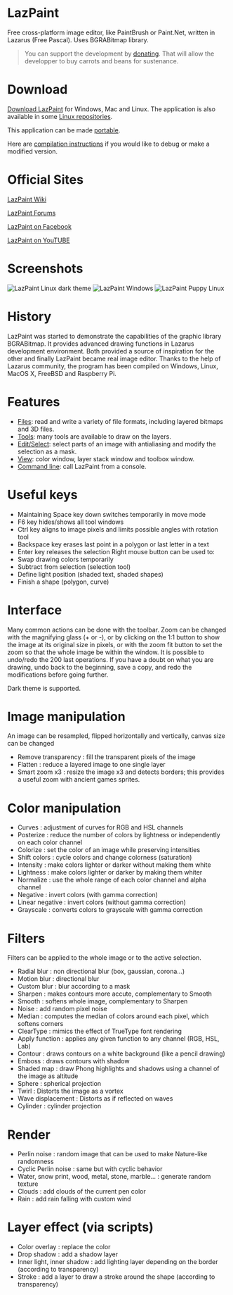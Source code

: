 # LazPaint
Free cross-platform image editor, like PaintBrush or Paint.Net, written in Lazarus (Free Pascal). Uses BGRABitmap library.

> You can support the development by [donating](https://www.paypal.com/cgi-bin/webscr?cmd=_s-xclick&hosted_button_id=MXWCFJJWNQ6A6). That will allow the developper to buy carrots and beans for sustenance.

# Download
[Download LazPaint](https://lazpaint.github.io) for Windows, Mac and Linux. The application is also available in some [Linux repositories](https://repology.org/project/lazpaint/versions).

This application can be made [portable](https://wiki.freepascal.org/LazPaint_Make_it_portable). 

Here are [compilation instructions](https://wiki.freepascal.org/LazPaint#Compilation_of_latest_version) if you would like to debug or make a modified version.

# Official Sites
[LazPaint Wiki](http://wiki.freepascal.org/LazPaint)

[LazPaint Forums](http://forum.lazarus.freepascal.org/index.php/board,46.0.html)

[LazPaint on Facebook](https://www.facebook.com/LazPaint)

[LazPaint on YouTUBE](https://www.youtube.com/playlist?list=PLC5C5CAB111B5D9DA)

# Screenshots
![LazPaint Linux dark theme](https://upload.wikimedia.org/wikipedia/commons/c/c0/Lazpaint_version_7.png)
![LazPaint Windows](http://wiki.freepascal.org/images/2/25/Lazpaint_curve_redim.png)
![LazPaint Puppy Linux](http://wiki.freepascal.org/images/5/57/lazpaint6_puppy.png)

# History
LazPaint was started to demonstrate the capabilities of the graphic library BGRABitmap. It provides advanced drawing functions in Lazarus development environment. Both provided a source of inspiration for the other and finally LazPaint became real image editor. Thanks to the help of Lazarus community, the program has been compiled on Windows, Linux, MacOS X, FreeBSD and Raspberry Pi.

# Features
* [Files](http://wiki.freepascal.org/LazPaint_File): read and write a variety of file formats, including layered bitmaps and 3D files.
* [Tools](http://wiki.freepascal.org/LazPaint_Tools): many tools are available to draw on the layers.
* [Edit/Select](http://wiki.freepascal.org/LazPaint_Edit): select parts of an image with antialiasing and modify the selection as a mask.
* [View](http://wiki.freepascal.org/LazPaint_Windows): color window, layer stack window and toolbox window.
* [Command line](http://wiki.freepascal.org/LazPaint_Command_line): call LazPaint from a console.

# Useful keys
* Maintaining Space key down switches temporarily in move mode
* F6 key hides/shows all tool windows
* Ctrl key aligns to image pixels and limits possible angles with rotation tool
* Backspace key erases last point in a polygon or last letter in a text
* Enter key releases the selection
Right mouse button can be used to:
* Swap drawing colors temporarily
* Subtract from selection (selection tool)
* Define light position (shaded text, shaded shapes)
* Finish a shape (polygon, curve)

# Interface
Many common actions can be done with the toolbar. Zoom can be changed with the magnifying glass (+ or -), or by clicking on the 1:1 button to show the image at its original size in pixels, or with the zoom fit button to set the zoom so that the whole image be within the window.
It is possible to undo/redo the 200 last operations. If you have a doubt on what you are drawing, undo back to the beginning, save a copy, and redo the modifications before going further.

Dark theme is supported.

# Image manipulation
An image can be resampled, flipped horizontally and vertically, canvas size can be changed
* Remove transparency : fill the transparent pixels of the image
* Flatten : reduce a layered image to one single layer
* Smart zoom x3 : resize the image x3 and detects borders; this provides a useful zoom with ancient games sprites.

# Color manipulation
* Curves : adjustment of curves for RGB and HSL channels
* Posterize : reduce the number of colors by lightness or independently on each color channel
* Colorize : set the color of an image while preserving intensities
* Shift colors : cycle colors and change colorness (saturation)
* Intensity : make colors lighter or darker without making them white
* Lightness : make colors lighter or darker by making them whiter
* Normalize : use the whole range of each color channel and alpha channel
* Negative : invert colors (with gamma correction)
* Linear negative : invert colors (without gamma correction)
* Grayscale : converts colors to grayscale with gamma correction

# Filters
Filters can be applied to the whole image or to the active selection.
* Radial blur : non directional blur (box, gaussian, corona...)
* Motion blur : directional blur
* Custom blur : blur according to a mask
* Sharpen : makes contours more accute, complementary to Smooth
* Smooth : softens whole image, complementary to Sharpen
* Noise : add random pixel noise
* Median : computes the median of colors around each pixel, which softens corners
* ClearType : mimics the effect of TrueType font rendering
* Apply function : applies any given function to any channel (RGB, HSL, Lab)
* Contour : draws contours on a white background (like a pencil drawing)
* Emboss : draws contours with shadow
* Shaded map : draw Phong highlights and shadows using a channel of the image as altitude
* Sphere : spherical projection
* Twirl : Distorts the image as a vortex
* Wave displacement : Distorts as if reflected on waves
* Cylinder : cylinder projection

# Render
* Perlin noise : random image that can be used to make Nature-like randomness
* Cyclic Perlin noise : same but with cyclic behavior
* Water, snow print, wood, metal, stone, marble... : generate random texture
* Clouds : add clouds of the current pen color
* Rain : add rain falling with custom wind

# Layer effect (via scripts)
* Color overlay : replace the color
* Drop shadow : add a shadow layer
* Inner light, inner shadow : add lighting layer depending on the border (according to transparency)
* Stroke : add a layer to draw a stroke around the shape (according to transparency)

